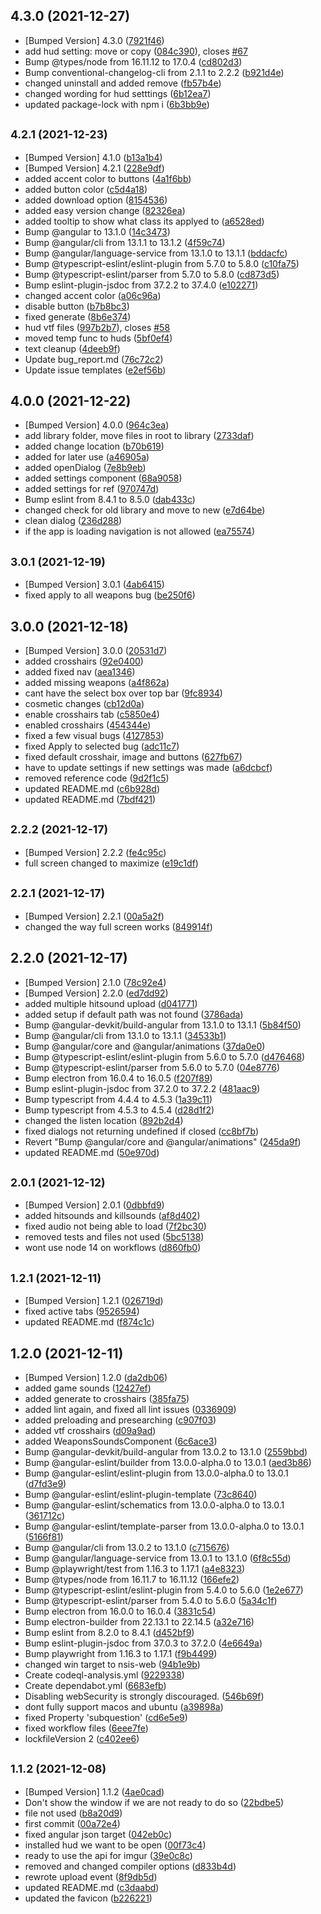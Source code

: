 ## 4.3.0 (2021-12-27)

* [Bumped Version] 4.3.0 ([7921f46](https://github.com/PhongGuy/TF2Tools/commit/7921f46))
* add hud setting: move or copy ([084c390](https://github.com/PhongGuy/TF2Tools/commit/084c390)), closes [#67](https://github.com/PhongGuy/TF2Tools/issues/67)
* Bump @types/node from 16.11.12 to 17.0.4 ([cd802d3](https://github.com/PhongGuy/TF2Tools/commit/cd802d3))
* Bump conventional-changelog-cli from 2.1.1 to 2.2.2 ([b921d4e](https://github.com/PhongGuy/TF2Tools/commit/b921d4e))
* changed uninstall and added remove ([fb57b4e](https://github.com/PhongGuy/TF2Tools/commit/fb57b4e))
* changed wording for hud setttings ([6b12ea7](https://github.com/PhongGuy/TF2Tools/commit/6b12ea7))
* updated package-lock with npm i ([6b3bb9e](https://github.com/PhongGuy/TF2Tools/commit/6b3bb9e))



## <small>4.2.1 (2021-12-23)</small>

* [Bumped Version] 4.1.0 ([b13a1b4](https://github.com/PhongGuy/TF2Tools/commit/b13a1b4))
* [Bumped Version] 4.2.1 ([228e9df](https://github.com/PhongGuy/TF2Tools/commit/228e9df))
* added accent color to buttons ([4a1f6bb](https://github.com/PhongGuy/TF2Tools/commit/4a1f6bb))
* added button color ([c5d4a18](https://github.com/PhongGuy/TF2Tools/commit/c5d4a18))
* added download option ([8154536](https://github.com/PhongGuy/TF2Tools/commit/8154536))
* added easy version change ([82326ea](https://github.com/PhongGuy/TF2Tools/commit/82326ea))
* added tooltip to show what class its applyed to ([a6528ed](https://github.com/PhongGuy/TF2Tools/commit/a6528ed))
* Bump @angular to 13.1.0 ([14c3473](https://github.com/PhongGuy/TF2Tools/commit/14c3473))
* Bump @angular/cli from 13.1.1 to 13.1.2 ([4f59c74](https://github.com/PhongGuy/TF2Tools/commit/4f59c74))
* Bump @angular/language-service from 13.1.0 to 13.1.1 ([bddacfc](https://github.com/PhongGuy/TF2Tools/commit/bddacfc))
* Bump @typescript-eslint/eslint-plugin from 5.7.0 to 5.8.0 ([c10fa75](https://github.com/PhongGuy/TF2Tools/commit/c10fa75))
* Bump @typescript-eslint/parser from 5.7.0 to 5.8.0 ([cd873d5](https://github.com/PhongGuy/TF2Tools/commit/cd873d5))
* Bump eslint-plugin-jsdoc from 37.2.2 to 37.4.0 ([e102271](https://github.com/PhongGuy/TF2Tools/commit/e102271))
* changed accent color ([a06c96a](https://github.com/PhongGuy/TF2Tools/commit/a06c96a))
* disable button ([b7b8bc3](https://github.com/PhongGuy/TF2Tools/commit/b7b8bc3))
* fixed generate ([8b6e374](https://github.com/PhongGuy/TF2Tools/commit/8b6e374))
* hud vtf files ([997b2b7](https://github.com/PhongGuy/TF2Tools/commit/997b2b7)), closes [#58](https://github.com/PhongGuy/TF2Tools/issues/58)
* moved temp func to huds ([5bf0ef4](https://github.com/PhongGuy/TF2Tools/commit/5bf0ef4))
* text cleanup ([4deeb9f](https://github.com/PhongGuy/TF2Tools/commit/4deeb9f))
* Update bug_report.md ([76c72c2](https://github.com/PhongGuy/TF2Tools/commit/76c72c2))
* Update issue templates ([e2ef56b](https://github.com/PhongGuy/TF2Tools/commit/e2ef56b))



## 4.0.0 (2021-12-22)

* [Bumped Version] 4.0.0 ([964c3ea](https://github.com/PhongGuy/TF2Tools/commit/964c3ea))
* add library folder, move files in root to library ([2733daf](https://github.com/PhongGuy/TF2Tools/commit/2733daf))
* added change location ([b70b619](https://github.com/PhongGuy/TF2Tools/commit/b70b619))
* added for later use ([a46905a](https://github.com/PhongGuy/TF2Tools/commit/a46905a))
* added openDialog ([7e8b9eb](https://github.com/PhongGuy/TF2Tools/commit/7e8b9eb))
* added settings component ([68a9058](https://github.com/PhongGuy/TF2Tools/commit/68a9058))
* added settings for ref ([970747d](https://github.com/PhongGuy/TF2Tools/commit/970747d))
* Bump eslint from 8.4.1 to 8.5.0 ([dab433c](https://github.com/PhongGuy/TF2Tools/commit/dab433c))
* changed check for old library and move to new ([e7d64be](https://github.com/PhongGuy/TF2Tools/commit/e7d64be))
* clean dialog ([236d288](https://github.com/PhongGuy/TF2Tools/commit/236d288))
* if the app is loading navigation is not allowed ([ea75574](https://github.com/PhongGuy/TF2Tools/commit/ea75574))



## <small>3.0.1 (2021-12-19)</small>

* [Bumped Version] 3.0.1 ([4ab6415](https://github.com/PhongGuy/TF2Tools/commit/4ab6415))
* fixed apply to all weapons bug ([be250f6](https://github.com/PhongGuy/TF2Tools/commit/be250f6))



## 3.0.0 (2021-12-18)

* [Bumped Version] 3.0.0 ([20531d7](https://github.com/PhongGuy/TF2Tools/commit/20531d7))
* added crosshairs ([92e0400](https://github.com/PhongGuy/TF2Tools/commit/92e0400))
* added fixed nav ([aea1346](https://github.com/PhongGuy/TF2Tools/commit/aea1346))
* added missing weapons ([a4f862a](https://github.com/PhongGuy/TF2Tools/commit/a4f862a))
* cant have the select box over top bar ([9fc8934](https://github.com/PhongGuy/TF2Tools/commit/9fc8934))
* cosmetic changes ([cb12d0a](https://github.com/PhongGuy/TF2Tools/commit/cb12d0a))
* enable crosshairs tab ([c5850e4](https://github.com/PhongGuy/TF2Tools/commit/c5850e4))
* enabled crosshairs ([454344e](https://github.com/PhongGuy/TF2Tools/commit/454344e))
* fixed a few visual bugs ([4127853](https://github.com/PhongGuy/TF2Tools/commit/4127853))
* fixed Apply to selected bug ([adc11c7](https://github.com/PhongGuy/TF2Tools/commit/adc11c7))
* fixed default crosshair, image and buttons ([627fb67](https://github.com/PhongGuy/TF2Tools/commit/627fb67))
* have to update settings if new settings was made ([a6dcbcf](https://github.com/PhongGuy/TF2Tools/commit/a6dcbcf))
* removed reference code ([9d2f1c5](https://github.com/PhongGuy/TF2Tools/commit/9d2f1c5))
* updated README.md ([c6b928d](https://github.com/PhongGuy/TF2Tools/commit/c6b928d))
* updated README.md ([7bdf421](https://github.com/PhongGuy/TF2Tools/commit/7bdf421))



## <small>2.2.2 (2021-12-17)</small>

* [Bumped Version] 2.2.2 ([fe4c95c](https://github.com/PhongGuy/TF2Tools/commit/fe4c95c))
* full screen changed to maximize ([e19c1df](https://github.com/PhongGuy/TF2Tools/commit/e19c1df))



## <small>2.2.1 (2021-12-17)</small>

* [Bumped Version] 2.2.1 ([00a5a2f](https://github.com/PhongGuy/TF2Tools/commit/00a5a2f))
* changed the way full screen works ([849914f](https://github.com/PhongGuy/TF2Tools/commit/849914f))



## 2.2.0 (2021-12-17)

* [Bumped Version] 2.1.0 ([78c92e4](https://github.com/PhongGuy/TF2Tools/commit/78c92e4))
* [Bumped Version] 2.2.0 ([ed7dd92](https://github.com/PhongGuy/TF2Tools/commit/ed7dd92))
* added multiple hitsound upload ([d041771](https://github.com/PhongGuy/TF2Tools/commit/d041771))
* added setup if default path was not found ([3786ada](https://github.com/PhongGuy/TF2Tools/commit/3786ada))
* Bump @angular-devkit/build-angular from 13.1.0 to 13.1.1 ([5b84f50](https://github.com/PhongGuy/TF2Tools/commit/5b84f50))
* Bump @angular/cli from 13.1.0 to 13.1.1 ([34533b1](https://github.com/PhongGuy/TF2Tools/commit/34533b1))
* Bump @angular/core and @angular/animations ([37da0e0](https://github.com/PhongGuy/TF2Tools/commit/37da0e0))
* Bump @typescript-eslint/eslint-plugin from 5.6.0 to 5.7.0 ([d476468](https://github.com/PhongGuy/TF2Tools/commit/d476468))
* Bump @typescript-eslint/parser from 5.6.0 to 5.7.0 ([04e8776](https://github.com/PhongGuy/TF2Tools/commit/04e8776))
* Bump electron from 16.0.4 to 16.0.5 ([f207f89](https://github.com/PhongGuy/TF2Tools/commit/f207f89))
* Bump eslint-plugin-jsdoc from 37.2.0 to 37.2.2 ([481aac9](https://github.com/PhongGuy/TF2Tools/commit/481aac9))
* Bump typescript from 4.4.4 to 4.5.3 ([1a39c11](https://github.com/PhongGuy/TF2Tools/commit/1a39c11))
* Bump typescript from 4.5.3 to 4.5.4 ([d28d1f2](https://github.com/PhongGuy/TF2Tools/commit/d28d1f2))
* changed the listen location ([892b2d4](https://github.com/PhongGuy/TF2Tools/commit/892b2d4))
* fixed dialogs not returning undefined if closed ([cc8bf7b](https://github.com/PhongGuy/TF2Tools/commit/cc8bf7b))
* Revert "Bump @angular/core and @angular/animations" ([245da9f](https://github.com/PhongGuy/TF2Tools/commit/245da9f))
* updated README.md ([50e970d](https://github.com/PhongGuy/TF2Tools/commit/50e970d))



## <small>2.0.1 (2021-12-12)</small>

* [Bumped Version] 2.0.1 ([0dbbfd9](https://github.com/PhongGuy/TF2Tools/commit/0dbbfd9))
* added hitsounds and killsounds ([af8d402](https://github.com/PhongGuy/TF2Tools/commit/af8d402))
* fixed audio not being able to load ([7f2bc30](https://github.com/PhongGuy/TF2Tools/commit/7f2bc30))
* removed tests and files not used ([5bc5138](https://github.com/PhongGuy/TF2Tools/commit/5bc5138))
* wont use node 14 on workflows ([d860fb0](https://github.com/PhongGuy/TF2Tools/commit/d860fb0))



## <small>1.2.1 (2021-12-11)</small>

* [Bumped Version] 1.2.1 ([026719d](https://github.com/PhongGuy/TF2Tools/commit/026719d))
* fixed active tabs ([9526594](https://github.com/PhongGuy/TF2Tools/commit/9526594))
* updated README.md ([f874c1c](https://github.com/PhongGuy/TF2Tools/commit/f874c1c))



## 1.2.0 (2021-12-11)

* [Bumped Version] 1.2.0 ([da2db06](https://github.com/PhongGuy/TF2Tools/commit/da2db06))
* added game sounds ([12427ef](https://github.com/PhongGuy/TF2Tools/commit/12427ef))
* added generate to crosshairs ([385fa75](https://github.com/PhongGuy/TF2Tools/commit/385fa75))
* added lint again, and fixed all lint issues ([0336909](https://github.com/PhongGuy/TF2Tools/commit/0336909))
* added preloading and presearching ([c907f03](https://github.com/PhongGuy/TF2Tools/commit/c907f03))
* added vtf crosshairs ([d09a9ad](https://github.com/PhongGuy/TF2Tools/commit/d09a9ad))
* added WeaponsSoundsComponent ([6c6ace3](https://github.com/PhongGuy/TF2Tools/commit/6c6ace3))
* Bump @angular-devkit/build-angular from 13.0.2 to 13.1.0 ([2559bbd](https://github.com/PhongGuy/TF2Tools/commit/2559bbd))
* Bump @angular-eslint/builder from 13.0.0-alpha.0 to 13.0.1 ([aed3b86](https://github.com/PhongGuy/TF2Tools/commit/aed3b86))
* Bump @angular-eslint/eslint-plugin from 13.0.0-alpha.0 to 13.0.1 ([d7fd3e9](https://github.com/PhongGuy/TF2Tools/commit/d7fd3e9))
* Bump @angular-eslint/eslint-plugin-template ([73c8640](https://github.com/PhongGuy/TF2Tools/commit/73c8640))
* Bump @angular-eslint/schematics from 13.0.0-alpha.0 to 13.0.1 ([361712c](https://github.com/PhongGuy/TF2Tools/commit/361712c))
* Bump @angular-eslint/template-parser from 13.0.0-alpha.0 to 13.0.1 ([5166f81](https://github.com/PhongGuy/TF2Tools/commit/5166f81))
* Bump @angular/cli from 13.0.2 to 13.1.0 ([c715676](https://github.com/PhongGuy/TF2Tools/commit/c715676))
* Bump @angular/language-service from 13.0.1 to 13.1.0 ([6f8c55d](https://github.com/PhongGuy/TF2Tools/commit/6f8c55d))
* Bump @playwright/test from 1.16.3 to 1.17.1 ([a4e8323](https://github.com/PhongGuy/TF2Tools/commit/a4e8323))
* Bump @types/node from 16.11.7 to 16.11.12 ([166efe2](https://github.com/PhongGuy/TF2Tools/commit/166efe2))
* Bump @typescript-eslint/eslint-plugin from 5.4.0 to 5.6.0 ([1e2e677](https://github.com/PhongGuy/TF2Tools/commit/1e2e677))
* Bump @typescript-eslint/parser from 5.4.0 to 5.6.0 ([5a34c1f](https://github.com/PhongGuy/TF2Tools/commit/5a34c1f))
* Bump electron from 16.0.0 to 16.0.4 ([3831c54](https://github.com/PhongGuy/TF2Tools/commit/3831c54))
* Bump electron-builder from 22.13.1 to 22.14.5 ([a32e716](https://github.com/PhongGuy/TF2Tools/commit/a32e716))
* Bump eslint from 8.2.0 to 8.4.1 ([d452bf9](https://github.com/PhongGuy/TF2Tools/commit/d452bf9))
* Bump eslint-plugin-jsdoc from 37.0.3 to 37.2.0 ([4e6649a](https://github.com/PhongGuy/TF2Tools/commit/4e6649a))
* Bump playwright from 1.16.3 to 1.17.1 ([f9b4499](https://github.com/PhongGuy/TF2Tools/commit/f9b4499))
* changed win target to nsis-web ([94b1e9b](https://github.com/PhongGuy/TF2Tools/commit/94b1e9b))
* Create codeql-analysis.yml ([9229338](https://github.com/PhongGuy/TF2Tools/commit/9229338))
* Create dependabot.yml ([6683efb](https://github.com/PhongGuy/TF2Tools/commit/6683efb))
* Disabling webSecurity is strongly discouraged. ([546b69f](https://github.com/PhongGuy/TF2Tools/commit/546b69f))
* dont fully support macos and ubuntu ([a39898a](https://github.com/PhongGuy/TF2Tools/commit/a39898a))
* fixed Property 'subquestion' ([cd6e5e9](https://github.com/PhongGuy/TF2Tools/commit/cd6e5e9))
* fixed workflow files ([6eee7fe](https://github.com/PhongGuy/TF2Tools/commit/6eee7fe))
* lockfileVersion 2 ([c402ee6](https://github.com/PhongGuy/TF2Tools/commit/c402ee6))



## <small>1.1.2 (2021-12-08)</small>

* [Bumped Version] 1.1.2 ([4ae0cad](https://github.com/PhongGuy/TF2Tools/commit/4ae0cad))
* Don't show the window if we are not ready to do so ([22bdbe5](https://github.com/PhongGuy/TF2Tools/commit/22bdbe5))
* file not used ([b8a20d9](https://github.com/PhongGuy/TF2Tools/commit/b8a20d9))
* first commit ([00a72e4](https://github.com/PhongGuy/TF2Tools/commit/00a72e4))
* fixed angular json target ([042eb0c](https://github.com/PhongGuy/TF2Tools/commit/042eb0c))
* installed hud we want to be open ([00f73c4](https://github.com/PhongGuy/TF2Tools/commit/00f73c4))
* ready to use the api for imgur ([39e0c8c](https://github.com/PhongGuy/TF2Tools/commit/39e0c8c))
* removed and changed compiler options ([d833b4d](https://github.com/PhongGuy/TF2Tools/commit/d833b4d))
* rewrote upload event ([8f9db5d](https://github.com/PhongGuy/TF2Tools/commit/8f9db5d))
* updated README.md ([c3daabd](https://github.com/PhongGuy/TF2Tools/commit/c3daabd))
* updated the favicon ([b226221](https://github.com/PhongGuy/TF2Tools/commit/b226221))




